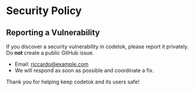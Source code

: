 # Security Policy

## Reporting a Vulnerability

If you discover a security vulnerability in codetok, please report it privately. Do **not** create a public GitHub issue.

- Email: riccardo@example.com
- We will respond as soon as possible and coordinate a fix.

Thank you for helping keep codetok and its users safe!
